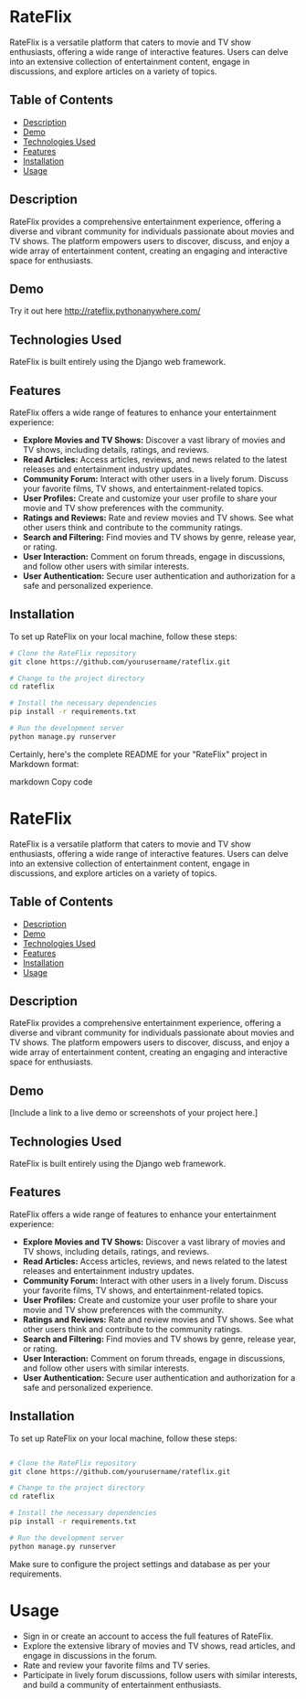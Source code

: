 # RateFlix

RateFlix is a versatile platform that caters to movie and TV show enthusiasts, offering a wide range of interactive features. Users can delve into an extensive collection of entertainment content, engage in discussions, and explore articles on a variety of topics.

## Table of Contents

- [Description](#description)
- [Demo](#demo)
- [Technologies Used](#technologies-used)
- [Features](#features)
- [Installation](#installation)
- [Usage](#usage)

## Description

RateFlix provides a comprehensive entertainment experience, offering a diverse and vibrant community for individuals passionate about movies and TV shows. The platform empowers users to discover, discuss, and enjoy a wide array of entertainment content, creating an engaging and interactive space for enthusiasts.

## Demo

Try it out here http://rateflix.pythonanywhere.com/

## Technologies Used

RateFlix is built entirely using the Django web framework.

## Features

RateFlix offers a wide range of features to enhance your entertainment experience:

- **Explore Movies and TV Shows:** Discover a vast library of movies and TV shows, including details, ratings, and reviews.
- **Read Articles:** Access articles, reviews, and news related to the latest releases and entertainment industry updates.
- **Community Forum:** Interact with other users in a lively forum. Discuss your favorite films, TV shows, and entertainment-related topics.
- **User Profiles:** Create and customize your user profile to share your movie and TV show preferences with the community.
- **Ratings and Reviews:** Rate and review movies and TV shows. See what other users think and contribute to the community ratings.
- **Search and Filtering:** Find movies and TV shows by genre, release year, or rating.
- **User Interaction:** Comment on forum threads, engage in discussions, and follow other users with similar interests.
- **User Authentication:** Secure user authentication and authorization for a safe and personalized experience.

## Installation

To set up RateFlix on your local machine, follow these steps:

```bash
# Clone the RateFlix repository
git clone https://github.com/yourusername/rateflix.git

# Change to the project directory
cd rateflix

# Install the necessary dependencies
pip install -r requirements.txt

# Run the development server
python manage.py runserver
```

Certainly, here's the complete README for your "RateFlix" project in Markdown format:

markdown
Copy code
# RateFlix

RateFlix is a versatile platform that caters to movie and TV show enthusiasts, offering a wide range of interactive features. Users can delve into an extensive collection of entertainment content, engage in discussions, and explore articles on a variety of topics.

## Table of Contents

- [Description](#description)
- [Demo](#demo)
- [Technologies Used](#technologies-used)
- [Features](#features)
- [Installation](#installation)
- [Usage](#usage)

## Description

RateFlix provides a comprehensive entertainment experience, offering a diverse and vibrant community for individuals passionate about movies and TV shows. The platform empowers users to discover, discuss, and enjoy a wide array of entertainment content, creating an engaging and interactive space for enthusiasts.

## Demo

[Include a link to a live demo or screenshots of your project here.]

## Technologies Used

RateFlix is built entirely using the Django web framework.

## Features

RateFlix offers a wide range of features to enhance your entertainment experience:

- **Explore Movies and TV Shows:** Discover a vast library of movies and TV shows, including details, ratings, and reviews.
- **Read Articles:** Access articles, reviews, and news related to the latest releases and entertainment industry updates.
- **Community Forum:** Interact with other users in a lively forum. Discuss your favorite films, TV shows, and entertainment-related topics.
- **User Profiles:** Create and customize your user profile to share your movie and TV show preferences with the community.
- **Ratings and Reviews:** Rate and review movies and TV shows. See what other users think and contribute to the community ratings.
- **Search and Filtering:** Find movies and TV shows by genre, release year, or rating.
- **User Interaction:** Comment on forum threads, engage in discussions, and follow other users with similar interests.
- **User Authentication:** Secure user authentication and authorization for a safe and personalized experience.

## Installation

To set up RateFlix on your local machine, follow these steps:

```bash

# Clone the RateFlix repository
git clone https://github.com/yourusername/rateflix.git

# Change to the project directory
cd rateflix

# Install the necessary dependencies
pip install -r requirements.txt

# Run the development server
python manage.py runserver
```
Make sure to configure the project settings and database as per your requirements.

# Usage
- Sign in or create an account to access the full features of RateFlix.
- Explore the extensive library of movies and TV shows, read articles, and engage in discussions in the forum.
- Rate and review your favorite films and TV series.
- Participate in lively forum discussions, follow users with similar interests, and build a community of entertainment enthusiasts.
